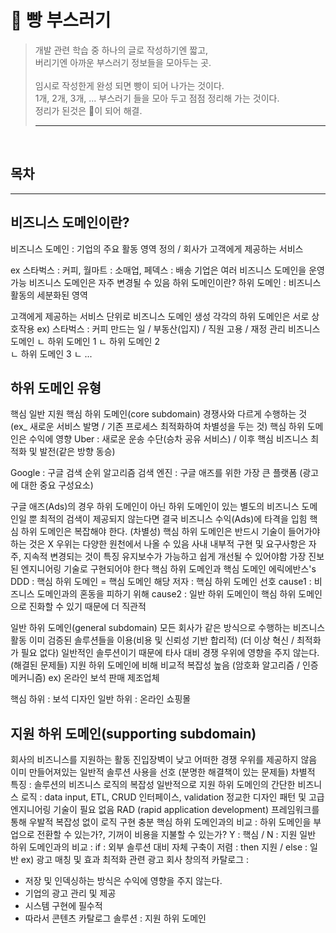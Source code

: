 # 🍞 빵 부스러기
>개발 관련 학습 중 하나의 글로 작성하기엔 짧고, <br/>
>버리기엔 아까운 부스러기 정보들을 모아두는 곳. <br/> <br/>
>임시로 작성한게 완성 되면 빵이 되어 나가는 것이다. <br/> 
>1개, 2개, 3개, ... 부스러기 들을 모아 두고 점점 정리해 가는 것이다. <br/>
>정리가 된것은 🍞이 되어 해결.
> ***



<br/>

## 목차


---

## 비즈니스 도메인이란?
비즈니스 도메인 : 기업의 주요 활동 영역 정의 / 회사가 고객에게 제공하는 서비스

ex 스타벅스 : 커피, 월마트 : 소매업, 페덱스 : 배송
기업은 여러 비즈니스 도메인을 운영 가능
비즈니스 도메인은 자주 변경될 수 있음
하위 도메인이란?
하위 도메인 : 비즈니스 활동의 세분화된 영역

고객에게 제공하는 서비스 단위로 비즈니스 도메인 생성
각각의 하위 도메인은 서로 상호작용
ex) 스타벅스 : 커피 만드는 일 / 부동산(입지) / 직원 고용 / 재정 관리
비즈니스 도메인 
    ㄴ 하위 도메인 1
    ㄴ 하위 도메인 2   
    ㄴ 하위 도메인 3
    ㄴ ...
 

## 하위 도메인 유형
핵심
일반
지원
핵심 하위 도메인(core subdomain)
경쟁사와 다르게 수행하는 것 (ex_ 새로운 서비스 발명 / 기존 프로세스 최적화하여 차별성을 두는 것)
핵심 하위 도메인은 수익에 영향
Uber : 새로운 운송 수단(승차 공유 서비스) / 이후 핵심 비즈니스 최적화 및 발전(같은 방향 동승)

Google : 구글 검색 순위 알고리즘
검색 엔진 : 구글 애즈를 위한 가장 큰 플랫폼 (광고에 대한 중요 구성요소)

구글 애즈(Ads)의 경우 하위 도메인이 아닌 하위 도메인이 있는 별도의 비즈니스 도메인일 뿐
최적의 검색이 제공되지 않는다면 결국 비즈니스 수익(Ads)에 타격을 입힘
핵심 하위 도메인은 복잡해야 한다. (차별성)
핵심 하위 도메인은 반드시 기술이 들어가야하는 것은 X
우위는 다양한 원천에서 나올 수 있음
사내 내부적 구현 및 요구사항은 자주, 지속적 변경되는 것이 특징
유지보수가 가능하고 쉽게 개선될 수 있어야함
가장 진보된 엔지니어링 기술로 구현되어야 한다
핵심 하위 도메인과 핵심 도메인
에릭에반스's DDD : 핵심 하위 도메인 = 핵심 도메인
해당 저자 : 핵심 하위 도메인 선호
cause1 : 비즈니스 도메인과의 혼동을 피하기 위해
cause2 : 일반 하위 도메인이 핵심 하위 도메인으로 진화할 수 있기 때문에 더 직관적
 
일반 하위 도메인(general subdomain)
모든 회사가 같은 방식으로 수행하는 비즈니스 활동
이미 검증된 솔루션들을 이용(비용 및 신뢰성 기반 합리적) (더 이상 혁신 / 최적화가 필요 없다)
일반적인 솔루션이기 때문에 타사 대비 경쟁 우위에 영향을 주지 않는다.(해결된 문제들)
지원 하위 도메인에 비해 비교적 복잡성 높음 (암호화 알고리즘 / 인증 메커니즘)
ex) 온라인 보석 판매 제조업체

핵심 하위 : 보석 디자인
일반 하위 : 온라인 쇼핑몰
 
## 지원 하위 도메인(supporting subdomain)
회사의 비즈니스를 지원하는 활동
진입장벽이 낮고 어떠한 경쟁 우위를 제공하지 않음
이미 만들어져있는 일반적 솔루션 사용을 선호 (분명한 해결책이 있는 문제들)
차별적 특징 : 솔루션의 비즈니스 로직의 복잡성
일반적으로 지원 하위 도메인의 간단한 비즈니스 로직 : data input, ETL, CRUD 인터페이스, validation
정교한 디자인 패턴 및 고급 엔지니어링 기술이 필요 없음
RAD (rapid application development) 프레임워크를 통해 우발적 복잡성 없이 로직 구현 충분
핵심 하위 도메인과의 비교 : 하위 도메인을 부업으로 전환할 수 있는가?, 기꺼이 비용을 지불할 수 있는가?
Y : 핵심  / N : 지원
일반 하위 도메인과의 비교 :
if : 외부 솔루션 대비 자체 구축이 저렴 : then 지원 / else : 일반
ex) 광고 매칭 및 효과 최적화 관련 광고 회사
창의적 카탈로그 :
- 저장 및 인덱싱하는 방식은 수익에 영향을 주지 않는다.
- 기업의 광고 관리 및 제공
- 시스템 구현에 필수적
- 따라서 콘텐츠 카탈로그 솔루션 : 지원 하위 도메인



